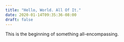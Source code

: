 ```yaml
---
title: "Hello, World. All Of It."
date: 2020-01-14T09:35:36-08:00
draft: false
---
```


This is the beginning of something all-encompassing.